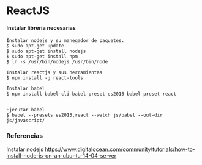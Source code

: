 ReactJS
====
#### Instalar librería necesarias
```
Instalar nodejs y su manegador de paquetes.
$ sudo apt-get update
$ sudo apt-get install nodejs
$ sudo apt-get install npm
$ ln -s /usr/bin/nodejs /usr/bin/node

Instalar reactjs y sus herramientas
$ npm install -g react-tools

Instalar babel
$ npm install babel-cli babel-preset-es2015 babel-preset-react


Ejecutar babel
$ babel --presets es2015,react --watch js/babel --out-dir js/javascript/
```

### Referencias
Instalar nodejs
https://www.digitalocean.com/community/tutorials/how-to-install-node-js-on-an-ubuntu-14-04-server

